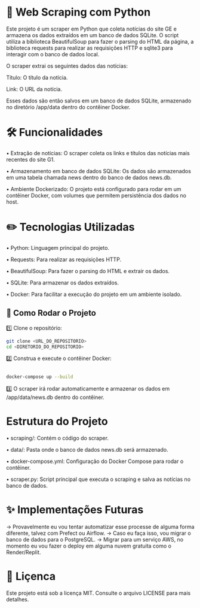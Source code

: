 # 📌 Web Scraping com Python

Este projeto é um scraper em Python que coleta notícias do site GE e armazena os dados extraídos em um banco de dados SQLite. O script utiliza a biblioteca BeautifulSoup para fazer o parsing do HTML da página, a biblioteca requests para realizar as requisições HTTP e sqlite3 para interagir com o banco de dados local.

O scraper extrai os seguintes dados das notícias:

Título: O título da notícia.

Link: O URL da notícia.

Esses dados são então salvos em um banco de dados SQLite, armazenado no diretório /app/data dentro do contêiner Docker.

# 🛠️ Funcionalidades

• Extração de notícias: O scraper coleta os links e títulos das notícias mais recentes do site G1.

• Armazenamento em banco de dados SQLite: Os dados são armazenados em uma tabela chamada news dentro do banco de dados news.db.

• Ambiente Dockerizado: O projeto está configurado para rodar em um contêiner Docker, com volumes que permitem persistência dos dados no host.

# ✏️ Tecnologias Utilizadas

• Python: Linguagem principal do projeto.

• Requests: Para realizar as requisições HTTP.

• BeautifulSoup: Para fazer o parsing do HTML e extrair os dados.

• SQLite: Para armazenar os dados extraídos.

• Docker: Para facilitar a execução do projeto em um ambiente isolado.

## 🚀 Como Rodar o Projeto

1️⃣ Clone o repositório:

```bash
git clone <URL_DO_REPOSITORIO>
cd <DIRETORIO_DO_REPOSITORIO>
```

2️⃣ Construa e execute o contêiner Docker:

```bash

docker-compose up --build
```
3️⃣ O scraper irá rodar automaticamente e armazenar os dados em /app/data/news.db dentro do contêiner.

# Estrutura do Projeto

• scraping/: Contém o código do scraper.

• data/: Pasta onde o banco de dados news.db será armazenado.

• docker-compose.yml: Configuração do Docker Compose para rodar o contêiner.

• scraper.py: Script principal que executa o scraping e salva as notícias no banco de dados.

# ✨ Implementações Futuras

-> Provavelmente eu vou tentar automatizar esse processe de alguma forma diferente, talvez com Prefect ou Airflow. 
-> Caso eu faça isso, vou migrar o banco de dados para o PostgreSQL.
-> Migrar para um serviço AWS, no momento eu vou fazer o deploy em alguma nuvem gratuita como o Render/Replit.

# 📄 Liçenca

Este projeto está sob a licença MIT. Consulte o arquivo LICENSE para mais detalhes.
